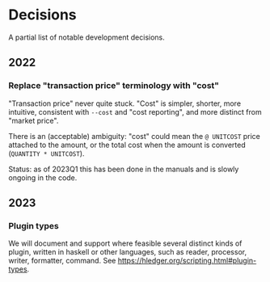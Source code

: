 # Decisions

A partial list of notable development decisions.

## 2022

### Replace "transaction price" terminology with "cost"

"Transaction price" never quite stuck. "Cost" is simpler, shorter, more intuitive, consistent with `--cost` and "cost reporting", and more distinct from "market price".

There is an (acceptable) ambiguity: "cost" could mean the `@ UNITCOST` price attached to the amount, or the total cost when the amount is converted (`QUANTITY * UNITCOST`).

Status: as of 2023Q1 this has been done in the manuals and is slowly ongoing in the code.

## 2023

### Plugin types

We will document and support where feasible several distinct kinds of plugin, written in haskell or other languages,
such as reader, processor, writer, formatter, command. See <https://hledger.org/scripting.html#plugin-types>.
